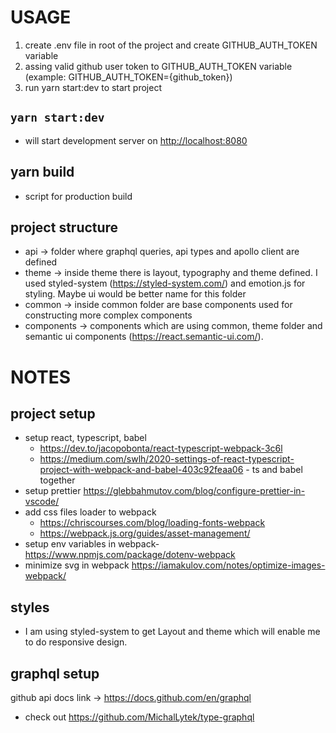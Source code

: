 # USAGE

1. create .env file in root of the project and create GITHUB_AUTH_TOKEN variable
2. assing valid github user token to GITHUB_AUTH_TOKEN variable (example: GITHUB_AUTH_TOKEN={github_token})
3. run yarn start:dev to start project

## `yarn start:dev`

- will start development server on [http://localhost:8080](http://localhost:8080)

## yarn build

- script for production build

## project structure

- api -> folder where graphql queries, api types and apollo client are defined
- theme -> inside theme there is layout, typography and theme defined. I used styled-system (https://styled-system.com/) and emotion.js for styling. Maybe ui would be better name for this folder
- common -> inside common folder are base components used for constructing more complex components
- components -> components which are using common, theme folder and semantic ui components (https://react.semantic-ui.com/).

# NOTES

## project setup

- setup react, typescript, babel
  - https://dev.to/jacopobonta/react-typescript-webpack-3c6l
  - https://medium.com/swlh/2020-settings-of-react-typescript-project-with-webpack-and-babel-403c92feaa06 - ts and babel together
- setup prettier https://glebbahmutov.com/blog/configure-prettier-in-vscode/
- add css files loader to webpack
  - https://chriscourses.com/blog/loading-fonts-webpack
  - https://webpack.js.org/guides/asset-management/
- setup env variables in webpack- https://www.npmjs.com/package/dotenv-webpack
- minimize svg in webpack https://iamakulov.com/notes/optimize-images-webpack/

## styles

- I am using styled-system to get Layout and theme which will enable me to do responsive design.

## graphql setup

github api docs link -> https://docs.github.com/en/graphql

- check out https://github.com/MichalLytek/type-graphql
